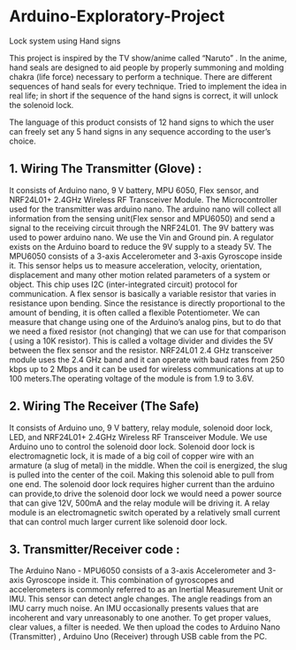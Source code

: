 # Arduino-Exploratory-Project
Lock system using Hand signs 

This project is inspired by the TV show/anime called “Naruto” . In the anime, hand
seals are designed to aid people by properly summoning and molding chakra (life
force) necessary to perform a technique. There are different sequences of hand
seals for every technique. Tried to implement the idea in real life; in short if the
sequence of the hand signs is correct, it will unlock the solenoid lock.

The language of this product consists of 12
hand signs to which the user can freely set any 5 hand signs in any sequence
according to the user’s choice.

## 1. Wiring The Transmitter (Glove) :
It consists of Arduino nano, 9 V battery, MPU 6050, Flex sensor, and NRF24L01+
2.4GHz Wireless RF Transceiver Module. The Microcontroller used for the
transmitter was arduino nano. The arduino nano will collect all information from
the sensing unit(Flex sensor and MPU6050) and send a signal to the receiving
circuit through the NRF24L01. The 9V battery was used to power arduino nano.
We use the Vin and Ground pin. A regulator exists on the Arduino board to reduce
the 9V supply to a steady 5V. The MPU6050 consists of a 3-axis Accelerometer and
3-axis Gyroscope inside it. This sensor helps us to measure acceleration, velocity,
orientation, displacement and many other motion related parameters of a system
or object. This chip uses I2C (inter-integrated circuit) protocol for communication.
A flex sensor is basically a variable resistor that varies in resistance upon bending.
Since the resistance is directly proportional to the amount of bending, it is often
called a flexible Potentiometer. We can measure that change using one of the
Arduino’s analog pins, but to do that we need a fixed resistor (not changing) that
we can use for that comparison ( using a 10K resistor). This is called a voltage
divider and divides the 5V between the flex sensor and the resistor.
NRF24L01 2.4 GHz transceiver module uses the 2.4 GHz band and it can operate
with baud rates from 250 kbps up to 2 Mbps and it can be used for wireless
communications at up to 100 meters.The operating voltage of the module is from
1.9 to 3.6V.

## 2. Wiring The Receiver (The Safe)
It consists of Arduino uno, 9 V battery, relay module, solenoid door lock, LED, and
NRF24L01+ 2.4GHz Wireless RF Transceiver Module. We use Arduino uno to
control the solenoid door lock. Solenoid door lock is electromagnetic lock, it is
made of a big coil of copper wire with an armature (a slug of metal) in the middle.
When the coil is energized, the slug is pulled into the center of the coil. Making
this solenoid able to pull from one end. The solenoid door lock requires higher
current than the arduino can provide,to drive the solenoid door lock we would
need a power source that can give 12V, 500mA and the relay module will be
driving it. A relay module is an electromagnetic switch operated by a relatively
small current that can control much larger current like solenoid door lock.

## 3. Transmitter/Receiver code :
The Arduino Nano - MPU6050 consists of a 3-axis Accelerometer and 3-axis
Gyroscope inside it. This combination of gyroscopes and accelerometers is
commonly referred to as an Inertial Measurement Unit or IMU. This sensor can
detect angle changes. The angle readings from an IMU carry much noise. An IMU
occasionally presents values that are incoherent and vary unreasonably to one
another. To get proper values, clear values, a filter is needed.
We then upload the codes to Arduino Nano (Transmitter) , Arduino Uno (Receiver)
through USB cable from the PC.
